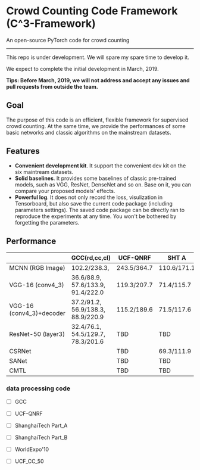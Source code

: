 # **C**rowd **C**ounting **C**ode Framework (C^3-Framework) 

An open-source PyTorch code for crowd counting

---

This repo is under development. We will spare my spare time to develop it. 

We expect to complete the initial development in March, 2019. 

**Tips: Before March, 2019, we will not address and accept any issues and pull requests from outside the team.**

## Goal

The purpose of this code is an efficient, flexible framework for supervised crowd counting. At the same time, we provide the performances of some basic networks and classic algorithms on the mainstream datasets.


## Features
- **Convenient development kit**. It support the convenient dev kit on the six maintream datasets.
- **Solid baselines**. It provides some baselines of classic pre-trained models, such as VGG, ResNet, DenseNet and so on. Base on it, you can compare your proposed models' effects.
- **Powerful log**. It does not only record the loss, visulization in Tensorboard, but also save the current code package (including parameters settings). The saved code package can be directly ran to reproduce the experiments at any time. You won't be bothered by forgetting the parameters.


##  Performance

|                          |         GCC(rd,cc,cl)             | UCF-QNRF  |   SHT A   |  SHT B  | WE |UCF50|
|--------------------------|-----------------------------------|-----------|-----------|---------|----|-----|
| MCNN (RGB Image)         |102.2/238.3,                       |243.5/364.7|110.6/171.1|23.9/42.7|TBD | TBD |
| VGG-16 (conv4_3)         |  36.6/88.9, 57.6/133.9, 91.4/222.0|119.3/207.7|71.4/115.7 |10.3/16.5|TBD | TBD |
| VGG-16 (conv4_3)+decoder |  37.2/91.2, 56.9/138.3, 88.9/220.9|115.2/189.6|71.5/117.6 |10.5/17.4|TBD | TBD |
| ResNet-50 (layer3)       |  32.4/76.1, 54.5/129.7, 78.3/201.6|    TBD    |    TBD    |7.7/12.6 |TBD | TBD |
| CSRNet                   |                                   |    TBD    |69.3/111.9 |10.6/16.6|TBD | TBD |
| SANet                    |                                   |    TBD    |    TBD    |12.1/19.2|TBD | TBD |
| CMTL                     |                                   |    TBD    |    TBD    |   ing   |TBD | TBD |





### data processing code
- [ ] GCC
- [ ] UCF-QNRF
- [ ] ShanghaiTech Part_A
- [ ] ShanghaiTech Part_B
- [ ] WorldExpo'10
- [ ] UCF_CC_50


